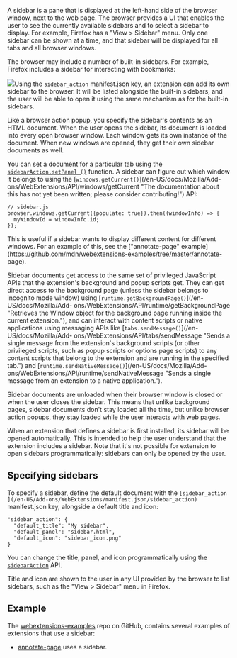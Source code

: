 A sidebar is a pane that is displayed at the left-hand side of the browser
window, next to the web page. The browser provides a UI that enables the user
to see the currently available sidebars and to select a sidebar to display.
For example, Firefox has a "View > Sidebar" menu. Only one sidebar can be
shown at a time, and that sidebar will be displayed for all tabs and all
browser windows.

The browser may include a number of built-in sidebars. For example, Firefox
includes a sidebar for interacting with bookmarks:

![](https://mdn.mozillademos.org/files/14825/bookmarks-sidebar.png)Using the
`sidebar_action` manifest.json key, an extension can add its own sidebar to
the browser. It will be listed alongside the built-in sidebars, and the user
will be able to open it using the same mechanism as for the built-in sidebars.

Like a browser action popup, you specify the sidebar's contents as an HTML
document. When the user opens the sidebar, its document is loaded into every
open browser window. Each window gets its own instance of the document. When
new windows are opened, they get their own sidebar documents as well.

You can set a document for a particular tab using the [`sidebarAction.setPanel
()`](/en-US/docs/Mozilla/Add-ons/WebExtensions/API/sidebarAction/setPanel
"Sets the HTML document that defines the content of this sidebar.") function.
A sidebar can figure out which window it belongs to using the
[`windows.getCurrent()`](/en-US/docs/Mozilla/Add-
ons/WebExtensions/API/windows/getCurrent "The documentation about this has not
yet been written; please consider contributing!") API:

    
    
    // sidebar.js
    browser.windows.getCurrent({populate: true}).then((windowInfo) => {
      myWindowId = windowInfo.id;
    });

This is useful if a sidebar wants to display different content for different
windows. For an example of this, see the ["annotate-page"
example](https://github.com/mdn/webextensions-examples/tree/master/annotate-
page).

Sidebar documents get access to the same set of privileged JavaScript APIs
that the extension's background and popup scripts get. They can get direct
access to the background page (unless the sidebar belongs to incognito mode
window) using [`runtime.getBackgroundPage()`](/en-US/docs/Mozilla/Add-
ons/WebExtensions/API/runtime/getBackgroundPage "Retrieves the Window object
for the background page running inside the current extension."), and can
interact with content scripts or native applications using messaging APIs like
[`tabs.sendMessage()`](/en-US/docs/Mozilla/Add-
ons/WebExtensions/API/tabs/sendMessage "Sends a single message from the
extension's background scripts \(or other privileged scripts, such as popup
scripts or options page scripts\) to any content scripts that belong to the
extension and are running in the specified tab.") and
[`runtime.sendNativeMessage()`](/en-US/docs/Mozilla/Add-
ons/WebExtensions/API/runtime/sendNativeMessage "Sends a single message from
an extension to a native application.").

Sidebar documents are unloaded when their browser window is closed or when the
user closes the sidebar. This means that unlike background pages, sidebar
documents don't stay loaded all the time, but unlike browser action popups,
they stay loaded while the user interacts with web pages.

When an extension that defines a sidebar is first installed, its sidebar will
be opened automatically. This is intended to help the user understand that the
extension includes a sidebar. Note that it's not possible for extension to
open sidebars programmatically: sidebars can only be opened by the user.

## Specifying sidebars

To specify a sidebar, define the default document with the `[sidebar_action
](/en-US/Add-ons/WebExtensions/manifest.json/sidebar_action)` manifest.json
key, alongside a default title and icon:

    
    
    "sidebar_action": {
      "default_title": "My sidebar",
      "default_panel": "sidebar.html",
      "default_icon": "sidebar_icon.png"
    }

You can change the title, panel, and icon programmatically using the
[`sidebarAction`](/en-US/docs/Mozilla/Add-ons/WebExtensions/API/sidebarAction
"Gets and sets properties of an extension's sidebar.") API.

Title and icon are shown to the user in any UI provided by the browser to list
sidebars, such as the "View > Sidebar" menu in Firefox.

## Example

The [webextensions-examples](https://github.com/mdn/webextensions-examples)
repo on GitHub, contains several examples of extensions that use a sidebar:

  * [annotate-page](https://github.com/mdn/webextensions-examples/tree/master/annotate-page) uses a sidebar.

